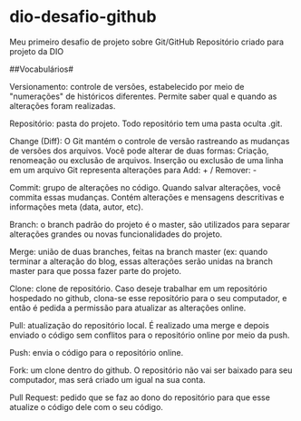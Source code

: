 # dio-desafio-github
Meu primeiro desafio de projeto sobre Git/GitHub
Repositório criado para  projeto da DIO

##Vocabulários#

Versionamento: controle de versões, estabelecido por meio de "numerações" de históricos diferentes. Permite saber qual e quando as alterações foram realizadas.

Repositório: pasta do projeto. Todo repositório tem uma pasta oculta .git. 

Change (Diff): O Git mantém o controle de versão rastreando as mudanças de versões dos arquivos. Você pode alterar de duas formas:
Criação, renomeação ou exclusão de arquivos.
Inserção ou exclusão de uma linha em um arquivo
Git representa alterações para Add: +    /   Remover:  -

Commit: grupo de alterações no código. Quando salvar alterações, você commita essas mudanças. Contém alterações e mensagens descritivas e informações meta (data, autor, etc).

Branch: o branch padrão do projeto é o master, são utilizados para separar alterações grandes ou novas funcionalidades do projeto.

Merge: união de duas branches, feitas na branch master (ex: quando terminar a alteração do blog, essas alterações serão unidas na branch master para que possa fazer parte do projeto.

Clone: clone de repositório. Caso deseje trabalhar em um repositório hospedado no github, clona-se esse repositório para o seu computador, e então é pedida a permissão para atualizar as alterações online.

Pull: atualização do repositório local. É realizado uma merge e depois enviado o código sem conflitos para o repositório online por meio da push.

Push: envia o código para o repositório online.

Fork: um clone dentro do github. O repositório não vai ser baixado para seu computador, mas será criado um igual na sua conta.

Pull Request: pedido que se faz ao dono do repositório para que esse atualize o código dele com o seu código.
